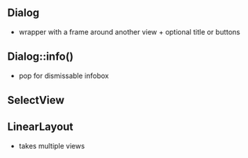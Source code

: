 ## Dialog

- wrapper with a frame around another view + optional title or buttons

## Dialog::info()

- pop for dismissable infobox

## SelectView

## LinearLayout

- takes multiple views
